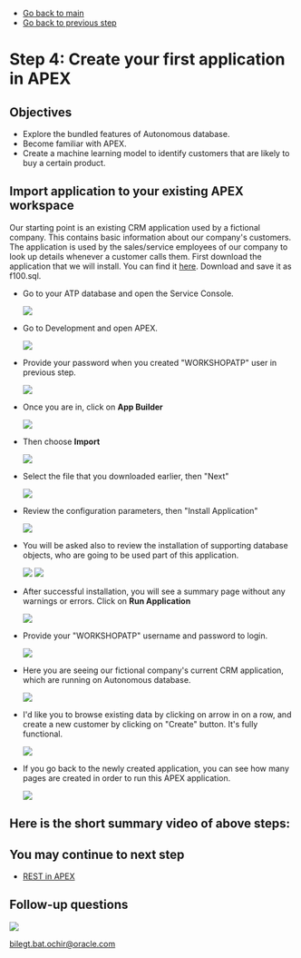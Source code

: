 - [Go back to main](/README.md)
- [Go back to previous step](/step4.md)

# Step 4: Create your first application in APEX
## Objectives
- Explore the bundled features of Autonomous database.
- Become familiar with APEX.
- Create a machine learning model to identify customers that are likely to buy a certain product.

## Import application to your existing APEX workspace

Our starting point is an existing CRM application used by a fictional company. This contains basic information about our company's customers. The application is used by the sales/service employees of our company to look up details whenever a customer calls them.
First download the application that we will install. You can find it [here](./files/f100.sql). Download and save it as f100.sql. 

- Go to your ATP database and open the Service Console.

  ![](./images/step4/1.apex.PNG)
  
- Go to Development and open APEX.
  
  ![](./images/step4/1.apex-cont1.PNG)
  
- Provide your password when you created "WORKSHOPATP" user in previous step.

  ![](./images/step4/1.apex-cont6.PNG)
  
- Once you are in, click on **App Builder**

  ![](./images/step5/2.import.PNG)
  
- Then choose **Import** 

  ![](./images/step5/2.import-cont1.PNG)
  
- Select the file that you downloaded earlier, then "Next"

  ![](./images/step5/2.import-cont2.PNG)
  
- Review the configuration parameters, then "Install Application"

  ![](./images/step5/2.import-cont3.PNG)

- You will be asked also to review the installation of supporting database objects, who are going to be used part of this application.

  ![](./images/step5/2.import-cont4.PNG)
  ![](./images/step5/2.import-cont5.PNG)

- After successful installation, you will see a summary page without any warnings or errors. Click on **Run Application**

  ![](./images/step5/2.import-cont6.PNG)

- Provide your "WORKSHOPATP" username and password to login.

  ![](./images/step5/2.import-cont7.PNG)
  
- Here you are seeing our fictional company's current CRM application, which are running on Autonomous database. 

  ![](./images/step5/2.import-cont8.PNG)

- I'd like you to browse existing data by clicking on arrow in on a row, and create a new customer by clicking on "Create" button. It's fully functional.

  ![](./images/step5/2.import-cont9.PNG)

- If you go back to the newly created application, you can see how many pages are created in order to run this APEX application.

  ![](./images/step5/2.import-cont10.PNG)
  
## Here is the short summary video of above steps:



## You may continue to next step 
- [REST in APEX](step6.md)

## Follow-up questions

![](./images/bilegt.jpg)

[bilegt.bat.ochir@oracle.com](mailto:bilegt.bat.ochir@oracle.com)
